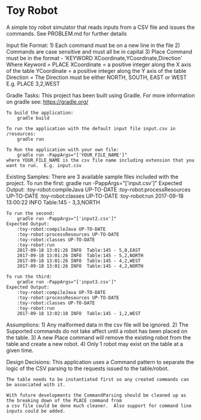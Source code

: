 # Toy Robot
A simple toy robot simulator that reads inputs from a CSV file and issues the commands.
    See PROBLEM.md for further details


Input file Format:
    1) Each command must be on a new line in the file
    2) Commands are case sensitive and must all be in capital
    3) Place Command must be in the format - 'KEYWORD XCoordinate,YCoordinate,Direction'
        Where Keyword     = PLACE
              XCoordinate = a positive integer along the X axis of the table
              YCoordinate = a positive integer along the Y axis of the table
              Direction   = The Direction must be either NORTH, SOUTH, EAST or WEST
    E.g. PLACE 3,2,WEST

Gradle Tasks:
    This project has been built using Gradle. For more information on gradle see: https://gradle.org/

    To build the application:
        gradle build

    To run the application with the default input file input.csv in /resources:
        gradle run

    To Run the application with your own file:
        gradle run -PappArgs="['YOUR_FILE_NAME']"
    where YOUR_FILE_NAME is the csv file name including extension that you want to run.  E.g. input.csv


Existing Samples:
    There are 3 available sample files included with the project.
    To run the first:
        gradle run -PappArgs="['input.csv']"
    Expected Output:
        :toy-robot:compileJava UP-TO-DATE
        :toy-robot:processResources UP-TO-DATE
        :toy-robot:classes UP-TO-DATE
        :toy-robot:run
        2017-09-18 13:00:22 INFO  Table:145 - 3,3,NORTH

    To run the second:
        gradle run -PappArgs="['input2.csv']"
    Expected Output:
        :toy-robot:compileJava UP-TO-DATE
        :toy-robot:processResources UP-TO-DATE
        :toy-robot:classes UP-TO-DATE
        :toy-robot:run
        2017-09-18 13:01:26 INFO  Table:145 - 5,0,EAST
        2017-09-18 13:01:26 INFO  Table:145 - 5,2,NORTH
        2017-09-18 13:01:26 INFO  Table:145 - 4,2,WEST
        2017-09-18 13:01:26 INFO  Table:145 - 4,2,NORTH

    To run the third:
        gradle run -PappArgs="['input3.csv']"
    Expected Output:
        :toy-robot:compileJava UP-TO-DATE
        :toy-robot:processResources UP-TO-DATE
        :toy-robot:classes UP-TO-DATE
        :toy-robot:run
        2017-09-18 13:02:10 INFO  Table:145 - 1,2,WEST



Assumptions:
    1)  Any malformed data in the csv file will be ignored.
    2)  The Supported commands do not take affect until a robot has been placed on the table.
    3)  A new Place command will remove the existing robot from the table and create a new robot.
    4)  Only 1 robot may exist on the table at a given time.

Design Decisions:
    This application uses a Command pattern to separate the logic of the CSV parsing to the requests issued to the table/robot.

    The table needs to be instantiated first so any created commands can be associated with it.

    With future developments the CommandParsing should be cleaned up as the breaking down of the PLACE command from
    a csv file could be done much cleaner.  Also support for command line inputs could be added.
